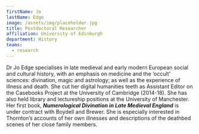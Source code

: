 ```yaml
---
firstName: Jo
lastName: Edge
image: /assets/img/placeholder.jpg
title: Postdoctoral Researcher
affiliation: University of Edinburgh
department: History
teams:
  - research
---
```

Dr Jo Edge specialises in late medieval and early modern European social and cultural history, with an emphasis on medicine and the ‘occult’ sciences: divination, magic and astrology; as well as the experience of illness and death. She cut her digital humanities teeth as Assistant Editor on the Casebooks Project at the University of Cambridge (2014-18). She has also held library and lectureship positions at the University of Manchester. Her first book, ***Numerological Divination in Late Medieval England*** is under contract with Boydell and Brewer. She is especially interested in Thornton’s accounts of her own illnesses and descriptions of the deathbed scenes of her close family members.

